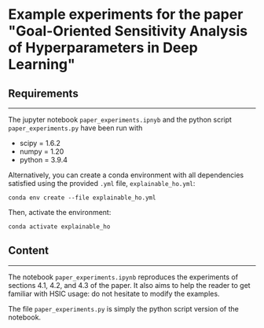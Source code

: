 
# Example experiments for the paper "Goal-Oriented Sensitivity Analysis of Hyperparameters in Deep Learning"

## Requirements
---

The jupyter notebook `paper_experiments.ipnyb` and the python script `paper_experiments.py` have been run with 
* scipy = 1.6.2
* numpy = 1.20
* python = 3.9.4

Alternatively, you can create a conda environment with all dependencies satisfied using the provided `.yml` file, `explainable_ho.yml`:
~~~
conda env create --file explainable_ho.yml
~~~

Then, activate the environment:

~~~
conda activate explainable_ho
~~~

## Content

---

The notebook `paper_experiments.ipynb` reproduces the experiments of sections 4.1, 4.2, and 4.3 of the paper. It also aims to help the reader to get familiar with HSIC usage: do not hesitate to modify the examples.

The file `paper_experiments.py` is simply the python script version of the notebook.
